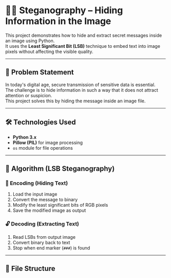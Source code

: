 # 🕵️‍♂️ Steganography – Hiding Information in the Image

This project demonstrates how to hide and extract secret messages inside an image using Python.  
It uses the **Least Significant Bit (LSB)** technique to embed text into image pixels without affecting the visible quality.

---

## 📌 Problem Statement

In today's digital age, secure transmission of sensitive data is essential.  
The challenge is to hide information in such a way that it does not attract attention or suspicion.  
This project solves this by hiding the message inside an image file.

---

## 🛠️ Technologies Used

- **Python 3.x**
- **Pillow (PIL)** for image processing
- `os` module for file operations

---

## 🧠 Algorithm (LSB Steganography)

### 🔐 Encoding (Hiding Text)
1. Load the input image
2. Convert the message to binary
3. Modify the least significant bits of RGB pixels
4. Save the modified image as output

### 🔓 Decoding (Extracting Text)
1. Read LSBs from output image
2. Convert binary back to text
3. Stop when end marker (`###`) is found

---

## 📂 File Structure

